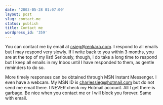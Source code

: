 ```yaml
---
date: '2003-05-28 01:07:00'
layout: post
slug: contact-me
status: publish
title: Contact me
wordpress_id: '359'
---
```


You can contact me by email at [csieg@renkara.com](mailto:csieg@renkara.com). I respond to all emails but I may respond very slowly. If I write back to you within 3 months, you are at the top of my list! Seriously, though, I do take a long time to respond but I keep all emails in my Inbox until I have responded to them, as gentle reminders to do so.  

  

More timely responses can be obtained through MSN Instant Messenger. I even have a webcam. My MSN ID is charlessieg@hotmail.com but do not send me email there. I NEVER check my Hotmail account. All I get there is garbage. Be nice when you contact me or I will block you forever. Same with email.

